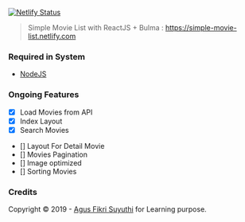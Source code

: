 [![Netlify Status](https://api.netlify.com/api/v1/badges/6951f381-57fe-41c9-84ad-e9dd4b6d33f5/deploy-status)](https://app.netlify.com/sites/simple-movie-list/deploys)


> Simple Movie List with ReactJS + Bulma : https://simple-movie-list.netlify.com

### Required in System

- [NodeJS](https://nodejs.org/en/download/)

### Ongoing Features
- [x] Load Movies from API
- [x] Index Layout
- [x] Search Movies
- [] Layout For Detail Movie
- [] Movies Pagination
- [] Image optimized
- [] Sorting Movies

### Credits
Copyright &copy; 2019 - [Agus Fikri Suyuthi](https://fikri.js.org) for Learning purpose.
